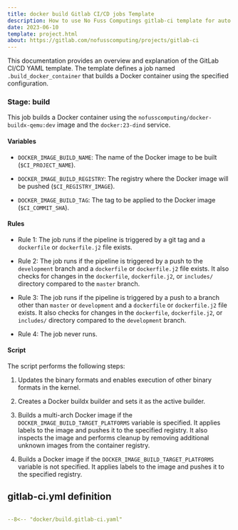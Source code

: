 ```yaml
---
title: docker build Gitlab CI/CD jobs Template
description: How to use No Fuss Computings gitlab-ci template for auto creation of CI/CD joobs.
date: 2023-06-10
template: project.html
about: https://gitlab.com/nofusscomputing/projects/gitlab-ci
---
```


This documentation provides an overview and explanation of the GitLab CI/CD YAML template. The template defines a job named `.build_docker_container` that builds a Docker container using the specified configuration.


### Stage: build

This job builds a Docker container using the `nofusscomputing/docker-buildx-qemu:dev` image and the `docker:23-dind` service.


#### Variables

- `DOCKER_IMAGE_BUILD_NAME`: The name of the Docker image to be built (`$CI_PROJECT_NAME`).

- `DOCKER_IMAGE_BUILD_REGISTRY`: The registry where the Docker image will be pushed (`$CI_REGISTRY_IMAGE`).

- `DOCKER_IMAGE_BUILD_TAG`: The tag to be applied to the Docker image (`$CI_COMMIT_SHA`).


#### Rules

- Rule 1: The job runs if the pipeline is triggered by a git tag and a `dockerfile` or `dockerfile.j2` file exists.

- Rule 2: The job runs if the pipeline is triggered by a push to the `development` branch and a `dockerfile` or `dockerfile.j2` file exists. It also checks for changes in the `dockerfile`, `dockerfile.j2`, or `includes/` directory compared to the `master` branch.

- Rule 3: The job runs if the pipeline is triggered by a push to a branch other than `master` or `development` and a `dockerfile` or `dockerfile.j2` file exists. It also checks for changes in the `dockerfile`, `dockerfile.j2`, or `includes/` directory compared to the `development` branch.

- Rule 4: The job never runs.


#### Script

The script performs the following steps:

1. Updates the binary formats and enables execution of other binary formats in the kernel.

2. Creates a Docker buildx builder and sets it as the active builder.

3. Builds a multi-arch Docker image if the `DOCKER_IMAGE_BUILD_TARGET_PLATFORMS` variable is specified. It applies labels to the image and pushes it to the specified registry. It also inspects the image and performs cleanup by removing additional unknown images from the container registry.

4. Builds a Docker image if the `DOCKER_IMAGE_BUILD_TARGET_PLATFORMS` variable is not specified. It applies labels to the image and pushes it to the specified registry.


## gitlab-ci.yml definition

``` yaml title=".gitlab-ci.yml" linenums="1"

--8<-- "docker/build.gitlab-ci.yaml"

```
